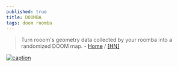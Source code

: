 ```yaml
---
published: true
title: DOOMBA
tags: doom roomba
---
```

> Turn rooom's geometry data collected by your roomba into a randomized DOOM map. - 
[Home](http://richwhitehouse.com/index.php?postid=72) / [\[HN\]](https://news.ycombinator.com/item?id=18755360)

[ ![caption](https://richwhitehouse.com/images/doomba/doombaprocess.png)](https://richwhitehouse.com/index.php?postid=72)